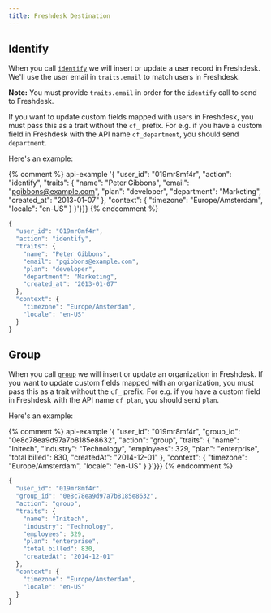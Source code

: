```yaml
---
title: Freshdesk Destination
---
```


## Identify

When you call [`identify`](/docs/connections/spec/identify/) we will insert or update a user record in Freshdesk. We'll use the user email in `traits.email` to match users in Freshdesk.

**Note:** You must provide `traits.email` in order for the `identify` call to send to Freshdesk.

If you want to update custom fields mapped with users in Freshdesk,
you must pass this as a trait without the `cf_` prefix. For e.g. if you have a custom field in Freshdesk with the API name `cf_department`, you should send `department`.

Here's an example:

{% comment %} api-example '{
  "user_id": "019mr8mf4r",
  "action": "identify",
  "traits": {
    "name": "Peter Gibbons",
    "email": "pgibbons@example.com",
    "plan": "developer",
    "department": "Marketing",
    "created_at": "2013-01-07"
  },
  "context": {
    "timezone": "Europe/Amsterdam",
    "locale": "en-US"
  }
}'}}} {% endcomment %}

```js
{
  "user_id": "019mr8mf4r",
  "action": "identify",
  "traits": {
    "name": "Peter Gibbons",
    "email": "pgibbons@example.com",
    "plan": "developer",
    "department": "Marketing",
    "created_at": "2013-01-07"
  },
  "context": {
    "timezone": "Europe/Amsterdam",
    "locale": "en-US"
  }
}
```

## Group

When you call [`group`](/docs/connections/spec/group/) we will insert or update an organization in Freshdesk. If you want to update custom fields mapped with an organization, you must pass this as a trait without the `cf_` prefix. For e.g. if you have a custom field in Freshdesk with the API name `cf_plan`, you should send `plan`.

Here's an example:

{% comment %} api-example '{
  "user_id": "019mr8mf4r",
  "group_id": "0e8c78ea9d97a7b8185e8632",
  "action": "group",
  "traits": {
    "name": "Initech",
    "industry": "Technology",
    "employees": 329,
    "plan": "enterprise",
    "total billed": 830,
    "createdAt": "2014-12-01"
  },
  "context": {
    "timezone": "Europe/Amsterdam",
    "locale": "en-US"
  }
}'}}} {% endcomment %}

```js
{
  "user_id": "019mr8mf4r",
  "group_id": "0e8c78ea9d97a7b8185e8632",
  "action": "group",
  "traits": {
    "name": "Initech",
    "industry": "Technology",
    "employees": 329,
    "plan": "enterprise",
    "total billed": 830,
    "createdAt": "2014-12-01"
  },
  "context": {
    "timezone": "Europe/Amsterdam",
    "locale": "en-US"
  }
}
```
